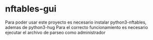 # nftables-gui
Para poder usar este proyecto es necesario instalar python3-nftables, ademas de python3-hug
Para el correcto funcionamiento es necesario ejecutar el archivo de parseo como administrador